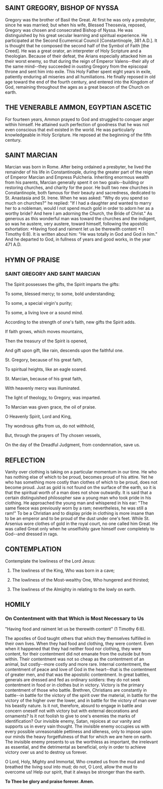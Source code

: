 ## SAINT GREGORY, BISHOP OF NYSSA

Gregory was the brother of Basil the Great. At first he was only a presbyter, since he was married; but when his wife, Blessed Theosevia, reposed, Gregory was chosen and consecrated Bishop of Nyssa. He was distinguished by his great secular learning and spiritual experience. He participated at the Second Ecumenical Council [Constantinople, 381 A.D.]. It is thought that he composed the second half of the Symbol of Faith [the Creed]. He was a great orator, an interpreter of Holy Scripture and a theologian. Because of their defeat, the Arians especially attacked him as their worst enemy, so that during the reign of Emperor Valens--their ally of the same mind--they succeeded in ousting Gregory from the episcopal throne and sent him into exile. This Holy Father spent eight years in exile, patiently enduring all miseries and all humiliations. He finally reposed in old age toward the end of the fourth century, and entered into the Kingdom of God, remaining throughout the ages as a great beacon of the Church on earth.


## THE VENERABLE AMMON, EGYPTIAN ASCETIC

For fourteen years, Ammon prayed to God and struggled to conquer anger within himself. He attained such perfection of goodness that he was not even conscious that evil existed in the world. He was particularly knowledgeable in Holy Scripture. He reposed at the beginning of the fifth century.


## SAINT MARCIAN

Marcian was born in Rome. After being ordained a presbyter, he lived the remainder of his life in Constantinople, during the greater part of the reign of Emperor Marcian and Empress Pulcheria. Inheriting enormous wealth from his parents, Marcian generally spent it on two goals--building or restoring churches, and charity for the poor. He built two new churches in Constantinople, both famous for their beauty and sacredness, dedicated to St. Anastasia and St. Irene. When he was asked: "Why do you spend so much on churches?" he replied: "If I had a daughter and wanted to marry her to a nobleman, would I not spend much gold in order to adorn her as a worthy bride? And here I am adorning the Church, the Bride of Christ." As generous as this wonderful man was toward the churches and the indigent, so was he austere, very austere, toward himself, following the apostolic exhortation: *Having food and raiment let us be therewith content *(1 Timothy 6:8). It is written about him: "He was totally in God and God in him." And he departed to God, in fullness of years and good works, in the year 471 A.D.


## HYMN OF PRAISE

### SAINT GREGORY AND SAINT MARCIAN

The Spirit possesses the gifts, the Spirit imparts the gifts:

To some, blessed mercy; to some, bold understanding;

To some, a special virgin's purity;

To some, a living love or a sound mind.

According to the strength of one's faith, new gifts the Spirit adds.

If faith grows, which moves mountains,

Then the treasury of the Spirit is opened,

And gift upon gift, like rain, descends upon the faithful one.

St. Gregory, because of his great faith,

To spiritual heights, like an eagle soared.

St. Marcian, because of his great faith,

With heavenly mercy was illuminated.

The light of theology, to Gregory, was imparted.

To Marcian was given grace, the oil of praise.

O Heavenly Spirit, Lord and King,

Thy wondrous gifts from us, do not withhold,

But, through the prayers of Thy chosen vessels,

On the day of the Dreadful Judgment, from condemnation, save us.


## REFLECTION

Vanity over clothing is taking on a particular momentum in our time. He who has nothing else of which to be proud, becomes proud of his attire. Yet he who has something more costly than clothes of which to be proud, does not become proud. Just as gold is not found on the surface of the earth, so it is that the spiritual worth of a man does not show outwardly. It is said that a certain distinguished philosopher saw a young man who took pride in his clothing. He approached the young man and whispered in his ear: "The same fleece was previously worn by a ram; nevertheless, he was still a ram!" To be a Christian and to display pride in clothing is more insane than to be an emperor and to be proud of the dust under one's feet. While St. Arsenius wore clothes of gold in the royal court, no one called him Great. He was called Great only when he unselfishly gave himself over completely to God--and dressed in rags.


## CONTEMPLATION

Contemplate the lowliness of the Lord Jesus:

1. The lowliness of the King, Who was born in a cave;

2. The lowliness of the Most-wealthy One, Who hungered and thirsted;

3. The lowliness of the Almighty in relating to the lowly on earth.


## HOMILY

### On Contentment with that Which is Most Necessary to Us

"Having food and raiment let us be therewith content" (1 Timothy 6:8).

The apostles of God taught others that which they themselves fulfilled in their own lives. When they had food and clothing, they were content. Even when it happened that they had neither food nor clothing, they were content, for their contentment did not emanate from the outside but from within. Their contentment was not so cheap as the contentment of an animal, but costly--more costly and more rare. Internal contentment, the contentment of peace and love of God in the heart--that is the contentment of greater men, and that was the apostolic contentment. In great battles, generals are dressed and fed as ordinary soldiers: they do not seek contentment in food or in clothes but in victory. Victory is the primary contentment of those who battle. Brethren, Christians are constantly in battle--in battle for the victory of the spirit over the material, in battle for the victory of the higher over the lower, and in battle for the victory of man over his beastly nature. Is it not, therefore, absurd to engage in battle and concern oneself not with victory but with external decorations and ornaments? Is it not foolish to give to one's enemies the marks of identification? Our invisible enemy, Satan, rejoices at our vanity and supports us in every vain thought. The invisible enemy occupies us with every possible unreasonable pettiness and idleness, only to impose upon our minds the heavy forgetfulness of that for which we are here on earth. The invisible enemy presents to us the worthless as important, the irrelevant as essential, and the detrimental as beneficial, only in order to achieve victory over us and to destroy us forever.

O Lord, Holy, Mighty and Immortal, Who created us from the mud and breathed the living soul into mud; do not, O Lord, allow the mud to overcome us! Help our spirit, that it always be stronger than the earth.

**To Thee be glory and praise forever. Amen.**
